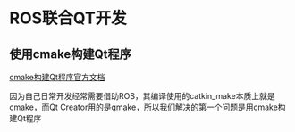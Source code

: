 # ROS联合QT开发  

## 使用cmake构建Qt程序  
[cmake构建Qt程序官方文档](https://doc.qt.io/qt-5/cmake-manual.html)

因为自己日常开发经常需要借助ROS，其编译使用的catkin_make本质上就是cmake，而Qt Creator用的是qmake，所以我们解决的第一个问题是用cmake构建Qt程序  
